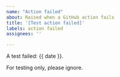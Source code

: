 ```yaml
---
name: "Action failed"
about: Raised when a GitHub action fails
title: '[Test action failed]'
labels: action failed
assignees: ''

---
```


A test failed: {{ date }}.

For testing only, please ignore.
